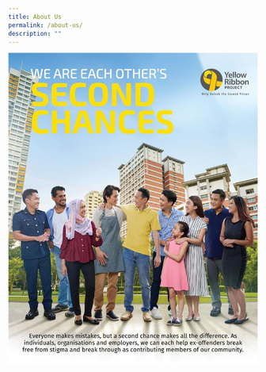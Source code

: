 ```yaml
---
title: About Us
permalink: /about-us/
description: ""
---
```

![We Are Each Others Second Chances](/images/weareeachotherssecondchances.jpg)